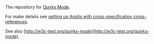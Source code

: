 The repository for [Quirks Mode](http://dvcs.w3.org/hg/quirks-mode/raw-file/tip/Overview.html).

For make details see [setting up Anolis with cross-specification cross-references](http://wiki.whatwg.org/wiki/Anolis).

See also [http://w3c-test.org/quirks-mode](http://w3c-test.org/quirks-mode).
